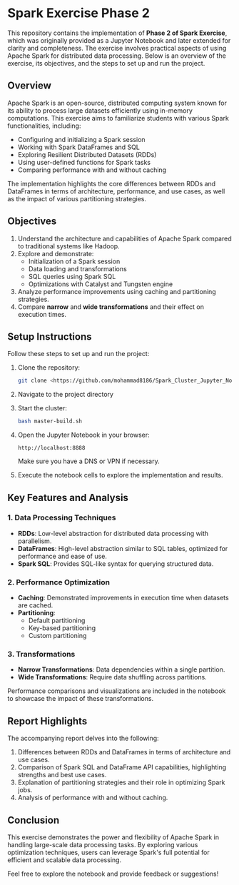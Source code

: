 # Spark Exercise Phase 2

This repository contains the implementation of **Phase 2 of Spark Exercise**, which was originally provided as a Jupyter Notebook and later extended for clarity and completeness. The exercise involves practical aspects of using Apache Spark for distributed data processing. Below is an overview of the exercise, its objectives, and the steps to set up and run the project.

## Overview
Apache Spark is an open-source, distributed computing system known for its ability to process large datasets efficiently using in-memory computations. This exercise aims to familiarize students with various Spark functionalities, including:

- Configuring and initializing a Spark session
- Working with Spark DataFrames and SQL
- Exploring Resilient Distributed Datasets (RDDs)
- Using user-defined functions for Spark tasks
- Comparing performance with and without caching

The implementation highlights the core differences between RDDs and DataFrames in terms of architecture, performance, and use cases, as well as the impact of various partitioning strategies.

## Objectives
1. Understand the architecture and capabilities of Apache Spark compared to traditional systems like Hadoop.
2. Explore and demonstrate:
   - Initialization of a Spark session
   - Data loading and transformations
   - SQL queries using Spark SQL
   - Optimizations with Catalyst and Tungsten engine
3. Analyze performance improvements using caching and partitioning strategies.
4. Compare **narrow** and **wide transformations** and their effect on execution times.

## Setup Instructions
Follow these steps to set up and run the project:

1. Clone the repository:
   ```bash
   git clone <https://github.com/mohammad8186/Spark_Cluster_Jupyter_Notebook_Python.git>
   ```

2. Navigate to the project directory

3. Start the cluster:
   ```bash
   bash master-build.sh
   ```

4. Open the Jupyter Notebook in your browser:
   ```
   http://localhost:8888
   ```

   Make sure you have a DNS or VPN if necessary.

5. Execute the notebook cells to explore the implementation and results.

## Key Features and Analysis

### 1. Data Processing Techniques
- **RDDs**: Low-level abstraction for distributed data processing with parallelism.
- **DataFrames**: High-level abstraction similar to SQL tables, optimized for performance and ease of use.
- **Spark SQL**: Provides SQL-like syntax for querying structured data.

### 2. Performance Optimization
- **Caching**: Demonstrated improvements in execution time when datasets are cached.
- **Partitioning**:
  - Default partitioning
  - Key-based partitioning
  - Custom partitioning

### 3. Transformations
- **Narrow Transformations**: Data dependencies within a single partition.
- **Wide Transformations**: Require data shuffling across partitions.

Performance comparisons and visualizations are included in the notebook to showcase the impact of these transformations.

## Report Highlights
The accompanying report delves into the following:

1. Differences between RDDs and DataFrames in terms of architecture and use cases.
2. Comparison of Spark SQL and DataFrame API capabilities, highlighting strengths and best use cases.
3. Explanation of partitioning strategies and their role in optimizing Spark jobs.
4. Analysis of performance with and without caching.

## Conclusion
This exercise demonstrates the power and flexibility of Apache Spark in handling large-scale data processing tasks. By exploring various optimization techniques, users can leverage Spark's full potential for efficient and scalable data processing.

Feel free to explore the notebook and provide feedback or suggestions!
